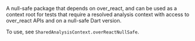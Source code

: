 A null-safe package that depends on over_react, and can be used as a context root for tests that require a resolved analysis context with access to over_react APIs and on a null-safe Dart version.

To use, see `SharedAnalysisContext.overReactNullSafe`.
